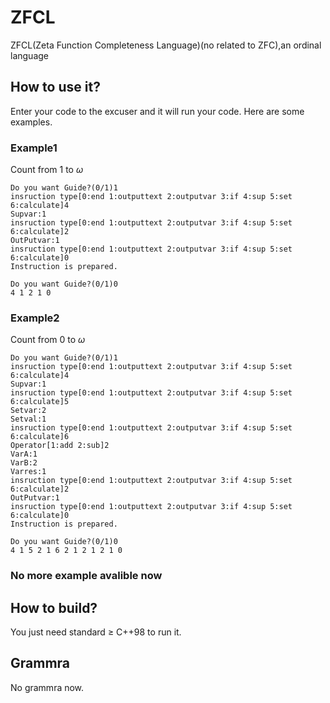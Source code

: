 # ZFCL
ZFCL(Zeta Function Completeness Language)(no related to ZFC),an ordinal language
## How to use it?
Enter your code to the excuser and it will run your code.
Here are some examples.
### Example1
Count from 1 to $\omega$
```text
Do you want Guide?(0/1)1
insruction type[0:end 1:outputtext 2:outputvar 3:if 4:sup 5:set 6:calculate]4
Supvar:1
insruction type[0:end 1:outputtext 2:outputvar 3:if 4:sup 5:set 6:calculate]2
OutPutvar:1
insruction type[0:end 1:outputtext 2:outputvar 3:if 4:sup 5:set 6:calculate]0
Instruction is prepared.
```
```text
Do you want Guide?(0/1)0
4 1 2 1 0
```
### Example2
Count from 0 to $\omega$
```text
Do you want Guide?(0/1)1
insruction type[0:end 1:outputtext 2:outputvar 3:if 4:sup 5:set 6:calculate]4
Supvar:1
insruction type[0:end 1:outputtext 2:outputvar 3:if 4:sup 5:set 6:calculate]5
Setvar:2
Setval:1
insruction type[0:end 1:outputtext 2:outputvar 3:if 4:sup 5:set 6:calculate]6
Operator[1:add 2:sub]2
VarA:1
VarB:2
Varres:1
insruction type[0:end 1:outputtext 2:outputvar 3:if 4:sup 5:set 6:calculate]2
OutPutvar:1
insruction type[0:end 1:outputtext 2:outputvar 3:if 4:sup 5:set 6:calculate]0
Instruction is prepared.
```
```text
Do you want Guide?(0/1)0
4 1 5 2 1 6 2 1 2 1 2 1 0
```
### No more example avalible now
## How to build?
You just need standard $\ge$ C++98 to run it.
## Grammra
No grammra now.
